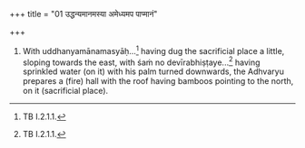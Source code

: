 +++
title = "01 उद्धन्यमानमस्या अमेध्यमप पाप्मानं"

+++
1. With uddhanyamānamasyāḥ...[^1] having dug the sacrificial place a little, sloping towards the east, with śaṁ no devīrabhiṣṭaye...[^2] having sprinkled water (on it) with his palm turned downwards, the Adhvaryu prepares a (fire) hall with the roof having bamboos pointing to the north, on it (sacrificial place).

[^1]: TB I.2.1.1.  

[^2]: TB I.2.1.1.
